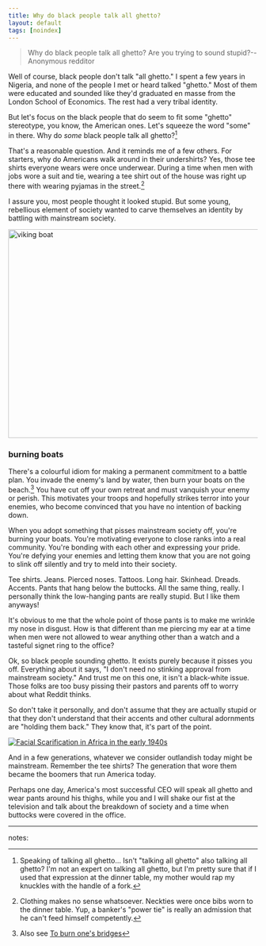 ```yaml
---
title: Why do black people talk all ghetto?
layout: default
tags: [noindex]
---
```


> Why do black people talk all ghetto? Are you trying to sound stupid?--Anonymous redditor

Well of course, black people don't talk "all ghetto." I spent a few years in Nigeria, and none of the people I met or heard talked "ghetto." Most of them were educated and sounded like they'd graduated en masse from the London School of Economics. The rest had a very tribal identity.

But let's focus on the black people that do seem to fit some "ghetto" stereotype, you know, the American ones. Let's squeeze the word "some" in there. Why do *some* black people talk all ghetto?[^talk]

[^talk]: Speaking of talking all ghetto... Isn't "talking all ghetto" also talking all ghetto? I'm not an expert on talking all ghetto, but I'm pretty sure that if I used that expression at the dinner table, my mother would rap my knuckles with the handle of a fork.

That's a reasonable question. And it reminds me of a few others. For starters, why do Americans walk around in their undershirts? Yes, those tee shirts everyone wears were once underwear. During a time when men with jobs wore a suit and tie, wearing a tee shirt out of the house was right up there with wearing pyjamas in the street.[^ties]

[^ties]: Clothing makes no sense whatsoever. Neckties were once bibs worn to the dinner table. Yup, a banker's "power tie" is really an admission that he can't feed himself competently.

I assure you, most people thought it looked stupid. But some young, rebellious element of society wanted to carve themselves an identity by battling with mainstream society.

<a href="http://www.flickr.com/photos/chatiryworld/337738505/" title="viking boat by chatirygirl, on Flickr"><img src="http://farm1.staticflickr.com/139/337738505_5602452f1e_z.jpg" width="640" height="421" alt="viking boat"></a>

### burning boats

There's a colourful idiom for making a permanent commitment to a battle plan. You invade the enemy's land by water, then burn your boats on the beach.[^bridges] You have cut off your own retreat and must vanquish your enemy or perish. This motivates your troops and hopefully strikes terror into your enemies, who become convinced that you have no intention of backing down.

When you adopt something that pisses mainstream society off, you're burning your boats. You're motivating everyone to close ranks into a real community. You're bonding with each other and expressing your pride. You're defying your enemies and letting them know that you are not going to slink off silently and try to meld into their society.

[^bridges]: Also see [To burn one's bridges](https://en.wiktionary.org/wiki/burn_one%27s_bridges)

Tee shirts. Jeans. Pierced noses. Tattoos. Long hair. Skinhead. Dreads. Accents. Pants that hang below the buttocks. All the same thing, really. I personally think the low-hanging pants are really stupid. But I like them anyways!

It's obvious to me that the whole point of those pants is to make me wrinkle my nose in disgust. How is that different than me piercing my ear at a time when men were not allowed to wear anything other than a watch and a tasteful signet ring to the office?

Ok, so black people sounding ghetto. It exists purely because it pisses you off. Everything about it says, "I don't need no stinking approval from mainstream society." And trust me on this one, it isn't a black-white issue. Those folks are too busy pissing their pastors and parents off to worry about what Reddit thinks.

So don't take it personally, and don't assume that they are actually stupid or that they don't understand that their accents and other cultural adornments are "holding them back." They know that, it's part of the point.

<a href="http://www.flickr.com/photos/gbaku/4002768276/" title="Facial Scarification in Africa in the early 1940s by gbaku, on Flickr"><img src="http://farm3.staticflickr.com/2500/4002768276_398a5f01ce_z.jpg" alt="Facial Scarification in Africa in the early 1940s"></a>

And in a few generations, whatever we consider outlandish today might be mainstream. Remember the tee shirts? The generation that wore them became the boomers that run America today.

Perhaps one day, America's most successful CEO will speak all ghetto and wear pants around his thighs, while you and I will shake our fist at the television and talk about the breakdown of society and a time when buttocks were covered in the office.

---

notes:
